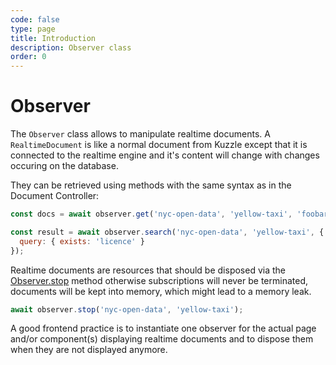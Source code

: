 ```yaml
---
code: false
type: page
title: Introduction
description: Observer class
order: 0
---
```


# Observer

<SinceBadge version="7.8.0" />

The `Observer` class allows to manipulate realtime documents.
A `RealtimeDocument` is like a normal document from Kuzzle except that it is
connected to the realtime engine and it's content will change with changes
occuring on the database.

They can be retrieved using methods with the same syntax as in the Document
Controller:

```js
const docs = await observer.get('nyc-open-data', 'yellow-taxi', 'foobar');

const result = await observer.search('nyc-open-data', 'yellow-taxi', {
  query: { exists: 'licence' }
});
```

Realtime documents are resources that should be disposed via the [Observer.stop](/sdk/js/7/core-classes/observer/stop) method otherwise subscriptions will never be terminated, documents will be kept into memory, which might lead to a memory leak.

```js
await observer.stop('nyc-open-data', 'yellow-taxi');
```

A good frontend practice is to instantiate one observer for the actual page
and/or component(s) displaying realtime documents and to dispose them when
they are not displayed anymore.
